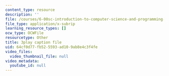 ```yaml
---
content_type: resource
description: ''
file: /courses/6-00sc-introduction-to-computer-science-and-programming-spring-2011/64cf0d77fb525593ad109ab8e4c3f4fe_lFngfmE9RCc.vtt
file_type: application/x-subrip
learning_resource_types: []
ocw_type: OCWFile
resourcetype: Other
title: 3play caption file
uid: 64cf0d77-fb52-5593-ad10-9ab8e4c3f4fe
video_files:
  video_thumbnail_file: null
video_metadata:
  youtube_id: null
---
```

